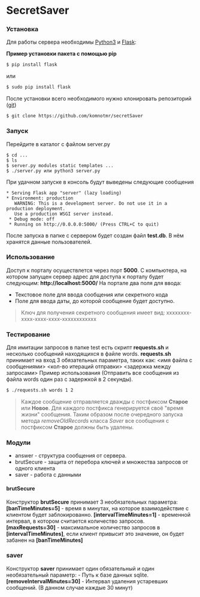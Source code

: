 # SecretSaver
### Установка
Для работы сервера необходимы [Python3](https://www.python.org/) и [Flask](https://www.palletsprojects.com/p/flask/):

**Пример установки пакета с помощью pip**
```sh
$ pip install flask 
```
или
```sh
$ sudo pip install flask 
```
После установки всего необходимого нужно клонировать репозиторий ([git](https://git-scm.com/downloads))
```
$ git clone https://github.com/komnotmr/secretSaver
```
### Запуск
Перейдите в каталог с файлом server.py
```
$ cd ...
$ ls
$ server.py modules static templates ...
$ ./server.py или python3 server.py
```
При удачном запуске в консоль будут выведены следующие сообщения
```
* Serving Flask app "server" (lazy loading)
* Environment: production
   WARNING: This is a development server. Do not use it in a production deployment.
   Use a production WSGI server instead.
 * Debug mode: off
 * Running on http://0.0.0.0:5000/ (Press CTRL+C to quit)
```
После запуска в папке с сервером будет создан файл **test.db**. В нём хранятся данные пользователей.

### Использование
Доступ к порталу осуществлется через порт **5000**. С компьютера, на котором запущен сервер адрес для доступа к порталу будет следующим: **http://localhost:5000/**
На портале два поля для ввода:
- Текстовое поле для ввода сообщения или секретного кода
- Поле для ввода даты, до которой сообщение будет доступно.

> Ключ для получения секретного сообщения имеет вид:  xxxxxxxx-xxxx-xxxx-xxxx-xxxxxxxxxxxx

### Тестирование
Для имитации запросов в папке test есть скрипт **requests.sh** и несколько сообщений находящихся в файле words. **requests.sh** принимает на вход 3 обязательных параметра, таких как:
<имя файла с сообщениями> <кол-во итераций отправки> <задержка между запросами>
Пример использования (Отправить все сообщения из файла words один раз с задержкой в 2 секунды).
```sh
$ ./requests.sh words 1 2
```
>   Каждое сообщение отправляется дважды с постфиксом **Старое** или **Новое**. Для каждого постфикса генерируется своё "время жизни" сообщения. Таким образом после очередного запуска метода *removeOldRecords* класса *Saver* все сообщения с постфиксом **Старое** должны быть удалены.

### Модули
- answer - структура сообщения от сервера.
- brutSecure - защита от перебора ключей и множества запросов от одного клиента
- saver - работа с данными

#### brutSecure
Конструктор **brutSecure** принимает 3 необязательных параметра: 
**[banTimeMinutes=5]** - время в минутах, на которое взаимодействие с клиентом будет заблокированно.
**[intervalTimeMinutes=1]** - временной интервал, в котором считается количество запросов.
**[maxRequests=30]** - максимальное количество запросов в **[intervalTimeMinutes]**, если клиент привысит это значение, он будет забанен на **[banTimeMinutes]**

### saver
Конструктор **saver** принимает один обязательный и один необязательный параметр:
**<dbPath>** - Путь к базе данных sqlite.
**[removeIntervalMinutes=30]** - Интервал удаления устаревших сообщений. (В данном случае каждые 30 минут)
